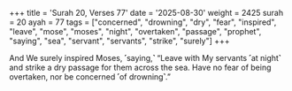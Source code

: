 +++
title = 'Surah 20, Verses 77'
date = '2025-08-30'
weight = 2425
surah = 20
ayah = 77
tags = ["concerned", "drowning", "dry", "fear", "inspired", "leave", "mose", "moses", "night", "overtaken", "passage", "prophet", "saying", "sea", "servant", "servants", "strike", "surely"]
+++

And We surely inspired Moses, ˹saying,˺ “Leave with My servants ˹at night˺ and strike a dry passage for them across the sea. Have no fear of being overtaken, nor be concerned ˹of drowning˺.”